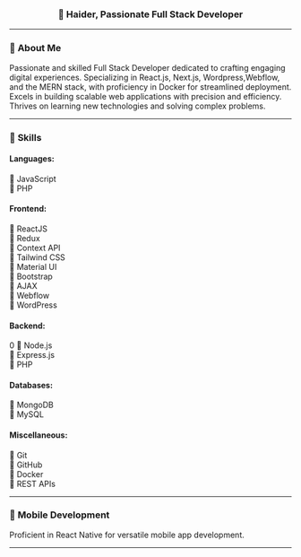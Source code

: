 
<center>
  
### 👋 **Haider,** Passionate Full Stack Developer
  
</center>

---


### 🌟 **About Me**

Passionate and skilled Full Stack Developer dedicated to crafting engaging digital experiences. Specializing in React.js, Next.js, Wordpress,Webflow, and the MERN stack, with proficiency in Docker for streamlined deployment. Excels in building scalable web applications with precision and efficiency. Thrives on learning new technologies and solving complex problems.

---


### 💼 **Skills**

#### **Languages:**

🔹 JavaScript  
🔹 PHP

#### **Frontend:**

🔹 ReactJS  
🔹 Redux  
🔹 Context API  
🔹 Tailwind CSS  
🔹 Material UI  
🔹 Bootstrap  
🔹 AJAX  
🔹 Webflow  
🔹 WordPress  

#### **Backend:**
0
🔹 Node.js  
🔹 Express.js  
🔹 PHP  

#### **Databases:**

🔹 MongoDB  
🔹 MySQL  

#### **Miscellaneous:**

🔹 Git  
🔹 GitHub  
🔹 Docker  
🔹 REST APIs  

---

### 📱 **Mobile Development**
Proficient in React Native for versatile mobile app development.

---
